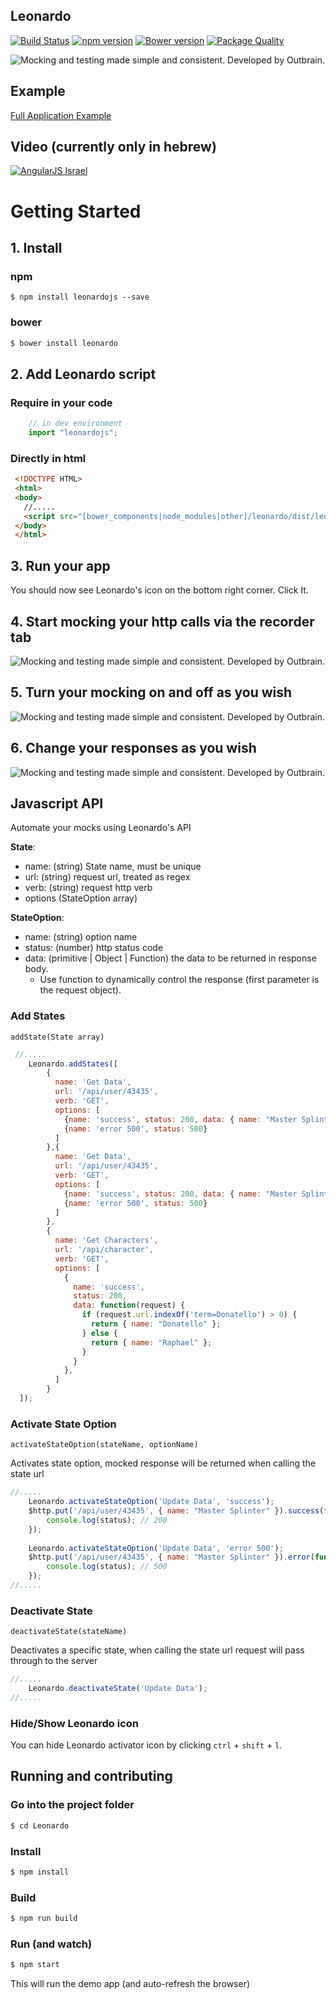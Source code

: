 ## Leonardo
[![Build Status](https://travis-ci.org/outbrain/Leonardo.svg?branch=master)](https://travis-ci.org/outbrain/Leonardo)
[![npm version](https://badge.fury.io/js/leonardojs.svg)](http://badge.fury.io/js/leonardojs)
[![Bower version](https://badge.fury.io/bo/leonardo.svg)](http://badge.fury.io/bo/leonardo)
[![Package Quality](http://npm.packagequality.com/shield/leonardojs.svg)](http://packagequality.com/#?package=leonardojs)

![Mocking and testing made simple and consistent. Developed by Outbrain.](https://raw.githubusercontent.com/outbrain/Leonardo/master/leonardo.png)

## Example

[Full Application Example](http://outbrain.github.io/Leonardo/examples/angularIL/)


## Video (currently only in hebrew)
[![AngularJS Israel](http://img.youtube.com/vi/zPBmMiJZ5O8/hqdefault.jpg)](http://www.youtube.com/watch?v=zPBmMiJZ5O8)
 
# Getting Started

## 1. Install

### npm

```bassh
$ npm install leonardojs --save
```

### bower

```bash
$ bower install leonardo
```

## 2. Add Leonardo script

### Require in your code

```javascript
    // in dev environment
    import "leonardojs";
```

### Directly in html
```html
 <!DOCTYPE HTML>
 <html>
 <body>
   //.....
   <script src="[bower_components|node_modules|other]/leonardo/dist/leonardo.js"></script>
 </body>
 </html>
```

## 3. Run your app
You should now see Leonardo's icon on the bottom right corner. Click It.

## 4. Start mocking your http calls via the recorder tab 
![Mocking and testing made simple and consistent. Developed by Outbrain.](https://raw.githubusercontent.com/outbrain/Leonardo/master/images/recorder.png)

## 5. Turn your mocking on and off as you wish
![Mocking and testing made simple and consistent. Developed by Outbrain.](https://raw.githubusercontent.com/outbrain/Leonardo/master/images/scenario.png)

## 6. Change your responses as you wish
![Mocking and testing made simple and consistent. Developed by Outbrain.](https://raw.githubusercontent.com/outbrain/Leonardo/master/images/responses.png)

## Javascript API
Automate your mocks using Leonardo's API

**State**:
- name: (string) State name, must be unique
- url: (string) request url, treated as regex
- verb: (string) request http verb
- options (StateOption array)

**StateOption**:
- name: (string) option name
- status: (number) http status code
- data: (primitive | Object | Function) the data to be returned in response body. 
    - Use function to dynamically control the response (first parameter is the request object).


### Add States
`addState(State array)`
```javascript
 //.....
    Leonardo.addStates([
        {
          name: 'Get Data',
          url: '/api/user/43435',
          verb: 'GET',
          options: [
            {name: 'success', status: 200, data: { name: "Master Splinter" }},
            {name: 'error 500', status: 500}
          ]
        },{
          name: 'Get Data',
          url: '/api/user/43435',
          verb: 'GET',
          options: [
            {name: 'success', status: 200, data: { name: "Master Splinter" }},
            {name: 'error 500', status: 500}
          ]
        },
        {
          name: 'Get Characters',
          url: '/api/character',
          verb: 'GET',
          options: [
            {
              name: 'success', 
              status: 200,
              data: function(request) {
                if (request.url.indexOf('term=Donatello') > 0) {
                  return { name: "Donatello" };
                } else {
                  return { name: "Raphael" };                  
                }
              }
            },
          ]
        }
  ]);
```

### Activate State Option
`activateStateOption(stateName, optionName)`

Activates state option, mocked response will be returned when calling the state url

```javascript
//.....
    Leonardo.activateStateOption('Update Data', 'success');
    $http.put('/api/user/43435', { name: "Master Splinter" }).success(function(data, status) {
        console.log(status); // 200 
    });
    
    Leonardo.activateStateOption('Update Data', 'error 500');
    $http.put('/api/user/43435', { name: "Master Splinter" }).error(function(data, status) {
        console.log(status); // 500 
    });
//.....
```

### Deactivate State
`deactivateState(stateName)`

Deactivates a specific state, when calling the state url request will pass through to the server

```javascript
//.....
    Leonardo.deactivateState('Update Data');
//.....
```

### Hide/Show Leonardo icon
You can hide Leonardo activator icon by clicking `ctrl` + `shift` + `l`.

## Running and contributing

### Go into the project folder

```bash
$ cd Leonardo
```

### Install

```bash
$ npm install
```

### Build

```bash
$ npm run build
```

### Run (and watch)

```bash
$ npm start 
```

This will run the demo app (and auto-refresh the browser)
